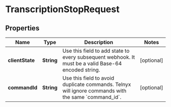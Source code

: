 

# TranscriptionStopRequest

## Properties

Name | Type | Description | Notes
------------ | ------------- | ------------- | -------------
**clientState** | **String** | Use this field to add state to every subsequent webhook. It must be a valid Base-64 encoded string. |  [optional]
**commandId** | **String** | Use this field to avoid duplicate commands. Telnyx will ignore commands with the same &#x60;command_id&#x60;. |  [optional]



